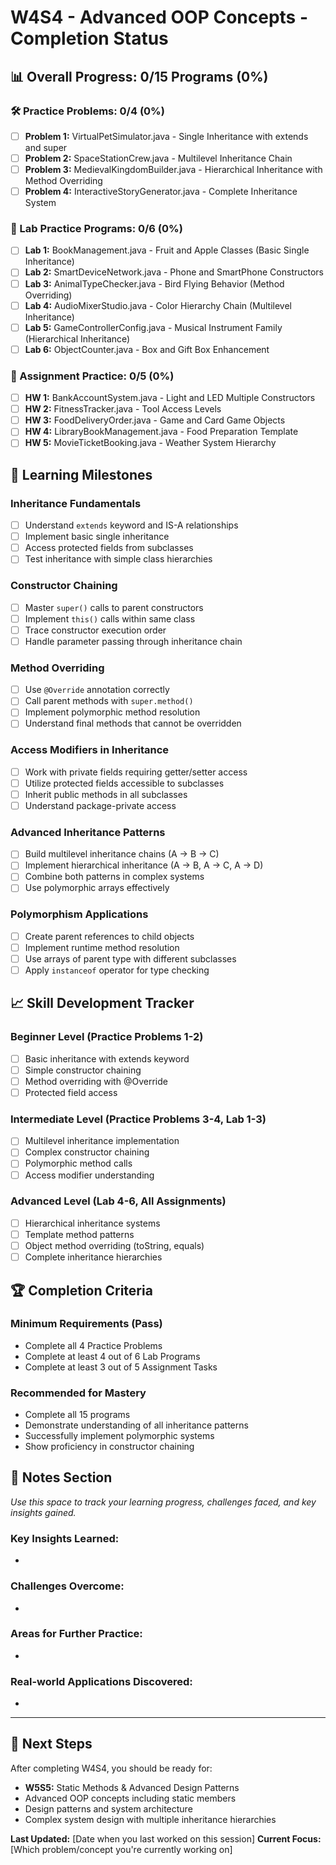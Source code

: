 # W4S4 - Advanced OOP Concepts - Completion Status

## 📊 Overall Progress: 0/15 Programs (0%)

### 🛠️ Practice Problems: 0/4 (0%)
- [ ] **Problem 1:** VirtualPetSimulator.java - Single Inheritance with extends and super
- [ ] **Problem 2:** SpaceStationCrew.java - Multilevel Inheritance Chain  
- [ ] **Problem 3:** MedievalKingdomBuilder.java - Hierarchical Inheritance with Method Overriding
- [ ] **Problem 4:** InteractiveStoryGenerator.java - Complete Inheritance System

### 🧪 Lab Practice Programs: 0/6 (0%)
- [ ] **Lab 1:** BookManagement.java - Fruit and Apple Classes (Basic Single Inheritance)
- [ ] **Lab 2:** SmartDeviceNetwork.java - Phone and SmartPhone Constructors
- [ ] **Lab 3:** AnimalTypeChecker.java - Bird Flying Behavior (Method Overriding)
- [ ] **Lab 4:** AudioMixerStudio.java - Color Hierarchy Chain (Multilevel Inheritance)
- [ ] **Lab 5:** GameControllerConfig.java - Musical Instrument Family (Hierarchical Inheritance)
- [ ] **Lab 6:** ObjectCounter.java - Box and Gift Box Enhancement

### 📝 Assignment Practice: 0/5 (0%)
- [ ] **HW 1:** BankAccountSystem.java - Light and LED Multiple Constructors
- [ ] **HW 2:** FitnessTracker.java - Tool Access Levels
- [ ] **HW 3:** FoodDeliveryOrder.java - Game and Card Game Objects
- [ ] **HW 4:** LibraryBookManagement.java - Food Preparation Template
- [ ] **HW 5:** MovieTicketBooking.java - Weather System Hierarchy

## 🎯 Learning Milestones

### Inheritance Fundamentals
- [ ] Understand `extends` keyword and IS-A relationships
- [ ] Implement basic single inheritance
- [ ] Access protected fields from subclasses
- [ ] Test inheritance with simple class hierarchies

### Constructor Chaining
- [ ] Master `super()` calls to parent constructors
- [ ] Implement `this()` calls within same class
- [ ] Trace constructor execution order
- [ ] Handle parameter passing through inheritance chain

### Method Overriding
- [ ] Use `@Override` annotation correctly
- [ ] Call parent methods with `super.method()`
- [ ] Implement polymorphic method resolution
- [ ] Understand final methods that cannot be overridden

### Access Modifiers in Inheritance
- [ ] Work with private fields requiring getter/setter access
- [ ] Utilize protected fields accessible to subclasses
- [ ] Inherit public methods in all subclasses
- [ ] Understand package-private access

### Advanced Inheritance Patterns
- [ ] Build multilevel inheritance chains (A → B → C)
- [ ] Implement hierarchical inheritance (A → B, A → C, A → D)
- [ ] Combine both patterns in complex systems
- [ ] Use polymorphic arrays effectively

### Polymorphism Applications
- [ ] Create parent references to child objects
- [ ] Implement runtime method resolution
- [ ] Use arrays of parent type with different subclasses
- [ ] Apply `instanceof` operator for type checking

## 📈 Skill Development Tracker

### Beginner Level (Practice Problems 1-2)
- [ ] Basic inheritance with extends keyword
- [ ] Simple constructor chaining
- [ ] Method overriding with @Override
- [ ] Protected field access

### Intermediate Level (Practice Problems 3-4, Lab 1-3)
- [ ] Multilevel inheritance implementation
- [ ] Complex constructor chaining
- [ ] Polymorphic method calls
- [ ] Access modifier understanding

### Advanced Level (Lab 4-6, All Assignments)
- [ ] Hierarchical inheritance systems
- [ ] Template method patterns
- [ ] Object method overriding (toString, equals)
- [ ] Complete inheritance hierarchies

## 🏆 Completion Criteria

### Minimum Requirements (Pass)
- Complete all 4 Practice Problems
- Complete at least 4 out of 6 Lab Programs
- Complete at least 3 out of 5 Assignment Tasks

### Recommended for Mastery
- Complete all 15 programs
- Demonstrate understanding of all inheritance patterns
- Successfully implement polymorphic systems
- Show proficiency in constructor chaining

## 📝 Notes Section
*Use this space to track your learning progress, challenges faced, and key insights gained.*

### Key Insights Learned:
- 

### Challenges Overcome:
- 

### Areas for Further Practice:
- 

### Real-world Applications Discovered:
- 

---

## 🎯 Next Steps
After completing W4S4, you should be ready for:
- **W5S5:** Static Methods & Advanced Design Patterns
- Advanced OOP concepts including static members
- Design patterns and system architecture
- Complex system design with multiple inheritance hierarchies

**Last Updated:** [Date when you last worked on this session]
**Current Focus:** [Which problem/concept you're currently working on]